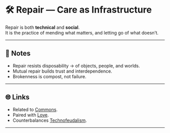 # 🛠 Repair — Care as Infrastructure

Repair is both **technical** and **social**.  
It is the practice of mending what matters, and letting go of what doesn’t.

---

## 📝 Notes

- Repair resists disposability → of objects, people, and worlds.  
- Mutual repair builds trust and interdependence.  
- Brokenness is compost, not failure.  

---

## 🌐 Links

- Related to [Commons](../README.md).  
- Paired with [Love](../../concepts/what-is-love.md).  
- Counterbalances [Technofeudalism](../../analysis/technofeudalism.md).  

---
